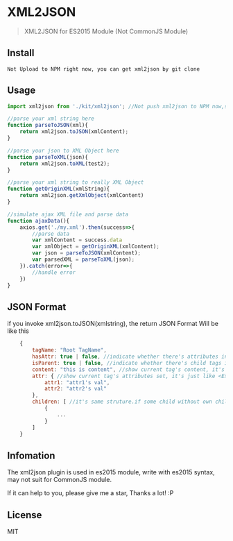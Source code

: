 # XML2JSON

> XML2JSON for ES2015 Module (Not CommonJS Module)


## Install

```
Not Upload to NPM right now, you can get xml2json by git clone
```

## Usage

```js
import xml2json from './kit/xml2json'; //Not push xml2json to NPM now,so you can use relative or absolute path

//parse your xml string here
function parseToJSON(xml){
    return xml2json.toJSON(xmlContent);
} 

//parse your json to XML Object here
function parseToXML(json){
    return xml2json.toXML(test2);
}

//parse your xml string to really XML Object
function getOriginXML(xmlString){
    return xml2json.getXmlObject(xmlContent)
}

//simulate ajax XML file and parse data
function ajaxData(){
    axios.get('./my.xml').then(success=>{
        //parse data
        var xmlContent = success.data
        var xmlObject = getOriginXML(xmlContent);
        var json = parseToJSON(xmlContent);
        var parsedXML = parseToXML(json);
    }).catch(error=>{
        //handle error
    })    
}
```

## JSON Format

if you invoke xml2json.toJSON(xmlstring), the return JSON Format Will be like this

```js
    {
        tagName: "Root TagName",
        hasAttr: true | false, //indicate whether there's attributes in current tag
        isParent: true | false, //indicate whether there's child tags in current tag        
        content: "this is content", //show current tag's content, it's contains arrow tag if it's not leaf node (just child node,without own children) 
        attr: { //show current tag's attributes set, it's just like <Example attr1="attr1's val" attr2="attr2's val"></Example>, if there's no attr, the attr attrbutes will be a empty object;
            attr1: "attr1's val",
            attr2: "attr2's val"
        },
        children: [ //it's same struture.if some child without own children, it's will don't own children key, and the isParent will be set to false
            {
                ...
            }
        ]
    }

```


## Infomation

The xml2json plugin is used in es2015 module, write with es2015 syntax, may not suit for CommonJS module. 

If it can help to you, please give me a star, Thanks a lot! :P

## License

MIT
